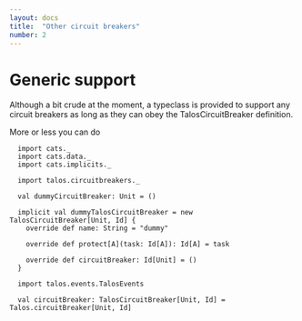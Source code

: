 ```yaml
---
layout: docs
title:  "Other circuit breakers"
number: 2
---
```


# Generic support

Although a bit crude at the moment, a typeclass is provided to support any circuit breakers as long as they can obey the
TalosCircuitBreaker definition.

More or less you can do

```tut:silent
  import cats._
  import cats.data._
  import cats.implicits._

  import talos.circuitbreakers._

  val dummyCircuitBreaker: Unit = ()

  implicit val dummyTalosCircuitBreaker = new TalosCircuitBreaker[Unit, Id] {
    override def name: String = "dummy"

    override def protect[A](task: Id[A]): Id[A] = task

    override def circuitBreaker: Id[Unit] = ()
  }

  import talos.events.TalosEvents

  val circuitBreaker: TalosCircuitBreaker[Unit, Id] = Talos.circuitBreaker[Unit, Id]
```
